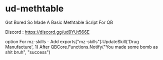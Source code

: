 # ud-methtable
Got Bored So Made A Basic Methtable Script For QB

Discord : https://discord.gg/ud9YUt566E

option For mz-skills - Add exports["mz-skills"]:UpdateSkill('Drug Manufacture', 1) After QBCore.Functions.Notify("You made some bomb as shit bruh", "success")
